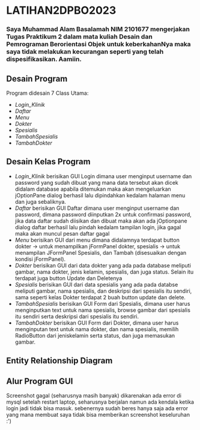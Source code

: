 # LATIHAN2DPBO2023
### Saya Muhammad Alam Basalamah NIM 2101677 mengerjakan Tugas Praktikum 2 dalam mata kuliah Desain dan Pemrograman Berorientasi Objek untuk keberkahanNya maka saya tidak melakukan kecurangan seperti yang telah dispesifikasikan. Aamiin.

## Desain Program
Program didesain 7 Class Utama:
* *Login_Klinik*
* *Daftar*
* *Menu*
* *Dokter*
* *Spesialis*
* *TambahSpesialis*
* *TambahDokter*

## Desain Kelas Program


* *Login_Klinik* berisikan GUI Login dimana user menginput username dan password yang sudah dibuat yang mana data tersebut akan dicek didalam database apabila ditemukan
maka akan mengeluarkan jOptionPane dialog berhasil lalu dipindahkan kedalam halaman menu dan juga sebaliknya.
* *Daftar* berisikan GUI Daftar dimana user menginput username dan password, dimana password diinputkan 2x untuk confirmasi password, jika data daftar sudah diisikan
dan dibuat maka akan ada jOptionpane dialog daftar berhasil lalu pindah kedalam tampilan login, jika gagal maka akan muncul pesan daftar gagal
* *Menu* berisikan GUI dari menu dimana didalamnya terdapat button dokter -> untuk menampilkan jFormPanel dokter, spesialis -> untuk menampilan JFormPanel Spesialis, dan Tambah (disesuaikan dengan kondisi jFormPanel).
* *Dokter* berisikan GUI dari data dokter yang ada pada database meliputi gambar, nama dokter, jenis kelamin, spesialis, dan juga status. Selain itu terdapat juga button Update dan Deletenya
* *Spesialis* berisikan GUI dari data spesialis yang ada pada databse meliputi gambar, nama spesialis, dan deskripsi dari spesialis itu sendiri, sama seperti kelas Dokter terdapat 2 buah button update dan delete.
* *TambahSpesialis* berisikan GUI Form dari Spesialis, dimana user harus menginputkan text untuk nama spesialis, browse gambar dari spesialis itu sendiri serta deskripsi dari spesialis itu sendiri.
* *TambahDokter* berisikan GUI Form dari Dokter, dimana user harus menginputan text untuk nama dokter, dan nama spesialis, memilih RadioButton dari jeniskelamin serta status, dan juga memasukan gambar.

## Entity Relationship Diagram

## Alur Program GUI

Screenshot gagal (seharusnya masih banyak) dikarenakan ada error di mysql setelah restart laptop, seharusnya berjalan namun ada kendala ketika login jadi tidak bisa masuk. sebenernya sudah beres hanya saja ada error yang mana membuat saya tidak bisa memberikan screenshot keseluruhan :')
